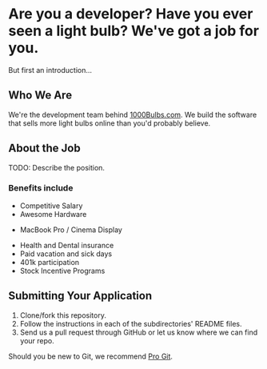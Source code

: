 # Are you a developer? Have you ever seen a light bulb? We've got a job for you.

But first an introduction...

## Who We Are

We're the development team behind [1000Bulbs.com](http://www.1000bulbs.com). We build the software that sells more light bulbs online than you'd probably believe.

## About the Job

TODO: Describe the position.

### Benefits include

* Competitive Salary
* Awesome Hardware
 - MacBook Pro / Cinema Display
* Health and Dental insurance
* Paid vacation and sick days
* 401k participation
* Stock Incentive Programs

## Submitting Your Application

1. Clone/fork this repository.
2. Follow the instructions in each of the subdirectories' README files.
3. Send us a pull request through GitHub or let us know where we can find your repo.

Should you be new to Git, we recommend [Pro Git](http://git-scm.com/book).